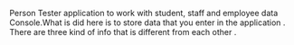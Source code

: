 Person Tester application to work with student, staff and employee data Console.What is did here is to store data that you enter in the application . There are three kind of info that is different from each other .
